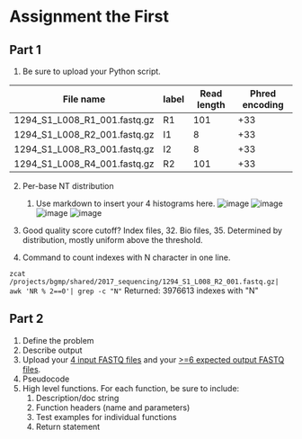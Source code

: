 # Assignment the First

## Part 1
1. Be sure to upload your Python script.

| File name | label | Read length | Phred encoding |
|---|---|---|---|
| 1294_S1_L008_R1_001.fastq.gz | R1 | 101 | +33 |
| 1294_S1_L008_R2_001.fastq.gz | I1 | 8 | +33 |
| 1294_S1_L008_R3_001.fastq.gz | I2 | 8 | +33 |
| 1294_S1_L008_R4_001.fastq.gz | R2 | 101 | +33 |

2. Per-base NT distribution
    1. Use markdown to insert your 4 histograms here.
![image](https://user-images.githubusercontent.com/106117735/181919670-c4fa3fc8-ccd4-4dcc-b524-e6e0208511a7.png)
![image](https://user-images.githubusercontent.com/106117735/181919681-d78ea8fa-d492-42c2-812e-9994e3982fb6.png)
![image](https://user-images.githubusercontent.com/106117735/181919689-d0b1933c-75cd-461c-957f-f534c5c39083.png)
![image](https://user-images.githubusercontent.com/106117735/181919701-a998caba-f884-4630-885f-bbb8ae79d96e.png)

3. Good quality score cutoff? 
Index files, 32. 
Bio files, 35. Determined by distribution, mostly uniform above the threshold. 
4. Command to count indexes with N character in one line. 

```zcat /projects/bgmp/shared/2017_sequencing/1294_S1_L008_R2_001.fastq.gz| awk 'NR % 2==0'| grep -c "N"``` 
Returned: 3976613 indexes with "N"


## Part 2
1. Define the problem
2. Describe output
3. Upload your [4 input FASTQ files](../TEST-input_FASTQ) and your [>=6 expected output FASTQ files](../TEST-output_FASTQ).
4. Pseudocode
5. High level functions. For each function, be sure to include:
    1. Description/doc string
    2. Function headers (name and parameters)
    3. Test examples for individual functions
    4. Return statement
